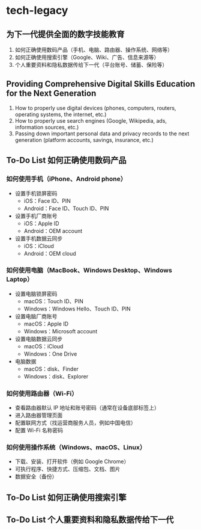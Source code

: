 # tech-legacy

## 为下一代提供全面的数字技能教育

1. 如何正确使用数码产品（手机、电脑、路由器、操作系统、网络等）
2. 如何正确使用搜索引擎（Google、Wiki、广告、信息来源等）
3. 个人重要资料和隐私数据传给下一代（平台账号、储蓄、保险等）

## Providing Comprehensive Digital Skills Education for the Next Generation

1. How to properly use digital devices (phones, computers, routers, operating systems, the internet, etc.)
2. How to properly use search engines (Google, Wikipedia, ads, information sources, etc.)
3. Passing down important personal data and privacy records to the next generation (platform accounts, savings, insurance, etc.)

## To-Do List 如何正确使用数码产品

### 如何使用手机（iPhone、Android phone）

- 设置手机锁屏密码
  - iOS：Face ID、PIN
  - Android：Face ID、Touch ID、PIN
- 设置手机厂商账号
  - iOS：Apple ID
  - Android：OEM account
- 设置手机数据云同步
  - iOS：iCloud
  - Android：OEM cloud

### 如何使用电脑（MacBook、Windows Desktop、Windows Laptop）

- 设置电脑锁屏密码
  - macOS：Touch ID、PIN
  - Windows：Windows Hello、Touch ID、PIN
- 设置电脑厂商账号
  - macOS：Apple ID
  - Windows：Microsoft account
- 设置电脑数据云同步
  - macOS：iCloud
  - Windows：One Drive
- 电脑数据
  - macOS：disk、Finder
  - Windows：disk、Explorer

### 如何使用路由器（Wi-Fi）

- 查看路由器默认 IP 地址和账号密码（通常在设备底部标签上）
- 进入路由器管理页面
- 配置联网方式（找运营商服务人员，例如中国电信）
- 配置 Wi-Fi 名称密码

### 如何使用操作系统（Windows、macOS、Linux）

- 下载、安装、打开软件（例如 Google Chrome）
- 可执行程序、快捷方式、压缩包、文档、图片
- 数据安全（备份）

## To-Do List 如何正确使用搜索引擎

## To-Do List 个人重要资料和隐私数据传给下一代
